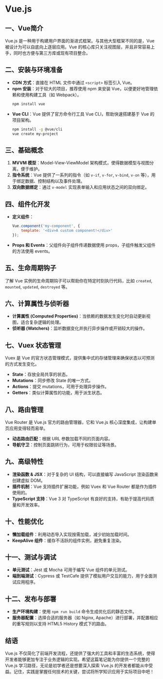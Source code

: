 # Vue.js

## 一、Vue简介
Vue.js 是一种用于构建用户界面的渐进式框架。与其他大型框架不同的是，Vue 被设计为可以自底向上逐层应用。Vue 的核心库只关注视图层，并且非常容易上手，同时也方便与第三方库或现有项目整合。

## 二、安装与环境准备
- **CDN 方式**：直接在 HTML 文件中通过 `<script>` 标签引入 Vue。
- **npm 安装**：对于较大的项目，推荐使用 npm 来安装 Vue，以便更好地管理依赖和使用构建工具（如 Webpack）。
    ```bash
    npm install vue
    ```
- **Vue CLI**：Vue 提供了官方命令行工具 Vue CLI，帮助快速搭建基于 Vue 的项目架构。
    ```bash
    npm install -g @vue/cli
    vue create my-project
    ```

## 三、基础概念
1. **MVVM 模型**：Model-View-ViewModel 架构模式，使得数据模型与视图分离，便于维护。
2. **指令系统**：Vue 提供了一系列的指令（如 `v-if`, `v-for`, `v-bind`, `v-on` 等），用于绑定数据、控制结构以及事件处理。
3. **双向数据绑定**：通过 `v-model` 实现表单输入和应用状态之间的双向绑定。

## 四、组件化开发
- **定义组件**：
    ```javascript
    Vue.component('my-component', {
        template: '<div>A custom component!</div>'
    });
    ```
- **Props 和 Events**：父组件向子组件传递数据使用 props，子组件触发父组件的方法使用 events。

## 五、生命周期钩子
了解 Vue 实例的生命周期钩子可以帮助你在特定时刻执行代码，比如 `created`, `mounted`, `updated`, `destroyed` 等。

## 六、计算属性与侦听器
- **计算属性 (Computed Properties)**：当依赖的数据发生变化时自动更新视图，适合复杂逻辑的处理。
- **侦听器 (Watchers)**：监听数据变化并执行异步操作或开销较大的操作。

## 七、Vuex 状态管理
Vuex 是 Vue 的官方状态管理模式，提供集中式的存储管理来确保状态以可预测的方式发生变化。
- **State**：存放全局共享的状态。
- **Mutations**：同步修改 State 的唯一方式。
- **Actions**：提交 mutations，可用于处理异步操作。
- **Getters**：类似计算属性的功能，用于派生状态。

## 八、路由管理
Vue Router 是 Vue.js 官方的路由管理器，它和 Vue.js 核心深度集成，让构建单页应用变得轻而易举。
- **动态路由匹配**：根据 URL 参数加载不同的页面内容。
- **导航守卫**：控制页面跳转行为，可用于权限验证等场景。

## 九、高级特性
- **渲染函数 & JSX**：对于复杂的 UI 结构，可以直接编写 JavaScript 渲染函数来创建虚拟 DOM。
- **插件机制**：Vue 支持插件扩展功能，例如 Vuex 和 Vue Router 都是作为插件使用的。
- **TypeScript 支持**：Vue 3 对 TypeScript 有良好的支持，有助于提高代码质量和开发效率。

## 十、性能优化
- **懒加载组件**：利用动态导入实现按需加载，减少初始加载时间。
- **KeepAlive 组件**：缓存不活跃的组件实例，避免重复渲染。

## 十一、测试与调试
- **单元测试**：Jest 或 Mocha 可用于编写 Vue 组件的单元测试。
- **端到端测试**：Cypress 或 TestCafe 提供了模拟用户交互的能力，用于全面测试应用程序。

## 十二、发布与部署
- **生产环境构建**：使用 `npm run build` 命令生成优化后的静态文件。
- **服务器配置**：选择合适的服务器（如 Nginx, Apache）进行部署，并配置相应的重写规则以支持 HTML5 History 模式下的路由。

## 结语
Vue.js 不仅简化了前端开发流程，还提供了强大的工具和丰富的生态系统，使得开发者能够更加专注于业务逻辑的实现。希望这篇笔记能为你提供一个完整的 Vue.js 学习路径，无论是初学者还是想要深入探索 Vue.js 的开发者都能从中受益。记住，实践是掌握任何技术的关键，尝试将所学知识应用于实际项目中吧！
